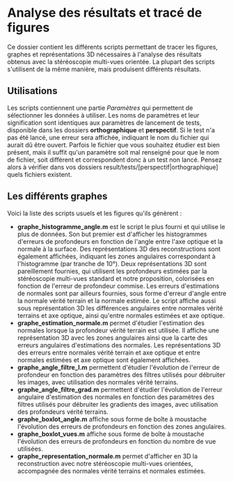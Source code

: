 # Analyse des résultats et tracé de figures

Ce dossier contient les différents scripts permettant de tracer les figures, graphes et représentations 3D nécessaires à l'analyse des résultats obtenus avec la stéréoscopie multi-vues orientée. La plupart des scripts s'utilisent de la même manière, mais produisent différents résultats.

## Utilisations

Les scripts contiennent une partie *Paramètres* qui permettent de sélectionner les données à utiliser. Les noms de paramètres et leur signification sont identiques aux paramètres de lancement de tests, disponible dans les dossiers **orthographique** et **perspectif**. Si le test n'a pas été lancé, une erreur sera affichée, indiquant le nom du fichier qui aurait dû être ouvert. Parfois le fichier que vous souhaitez étudier est bien présent, mais il suffit qu'un paramètre soit mal renseigné pour que le nom de fichier, soit différent et correspondent donc à un test non lancé. Pensez alors à vérifier dans vos dossiers result/tests/[perspectif|orthographique] quels fichiers existent.

## Les différents graphes

Voici la liste des scripts usuels et les figures qu'ils génèrent :
- **graphe_histogramme_angle.m** est le script le plus fourni et qui utilise le plus de données. Son but premier est d'afficher les histogrammes d'erreurs de profondeurs en fonction de l'angle entre l'axe optique et la normale à la surface. Des représentations 3D des reconstructions sont également affichées, indiquant les zones angulaires correspondant à l'histogramme (par tranche de 10°). Deux représentations 3D sont pareillement fournies, qui utilisent les profondeurs estimées par la stéréoscopie multi-vues standard et notre proposition, colorisées en fonction de l'erreur de profondeur commise.
Les erreurs d'estimations de normales sont par ailleurs fournies, sous forme d'erreur d'angle entre la normale vérité terrain et la normale estimée.  Le script affiche aussi sous représentation 3D les différences angulaires entre normales vérité terrains et axe optique, ainsi qu'entre normales estimées et axe optique.
- **graphe_estimation_normale.m** permet d'étudier l'estimation des normales lorsque la profondeur vérité terrain est utilisée. Il affiche une représentation 3D avec les zones angulaires ainsi que la carte des erreurs angulaires d'estimations des normales. Les représentations 3D des erreurs entre normales vérité terrain et axe optique et entre normales estimées et axe optique sont également affichées.
- **graphe_angle_filtre_I.m** permettent d'étudier l'évolution de l'erreur de profondeur en fonction des paramètres des filtres utilisés pour débruiter les images, avec utilisation des normales vérité terrains.
- **graphe_angle_filtre_grad.m** permettent d'étudier l'évolution de l'erreur angulaire d'estimation des normales en fonction des paramètres des filtres utilisés pour débruiter les gradients des images, avec utilisation des profondeurs vérité terrains.
- **graphe_boxlot_angle.m** affiche sous forme de boîte à moustache l'évolution des erreurs de profondeurs en fonction des zones angulaires.
- **graphe_boxlot_vues.m** affiche sous forme de boîte à moustache l'évolution des erreurs de profondeurs en fonction du nombre de vue utilisées.
- **graphe_representation_normale.m** permet d'afficher en 3D la reconstruction avec notre stéréoscopie multi-vues orientées, accompagnée des normales vérité terrains et normales estimées.
